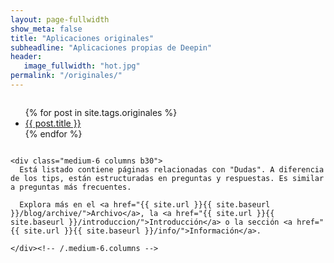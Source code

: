 ```yaml
---
layout: page-fullwidth
show_meta: false
title: "Aplicaciones originales"
subheadline: "Aplicaciones propias de Deepin"
header:
   image_fullwidth: "hot.jpg"
permalink: "/originales/"
---
```

<div class="row t60">
    <div class="medium-6 columns b30">
      <ul>
          {% for post in site.tags.originales %}
          <li><a href="{{ site.url }}{{ site.baseurl }}{{ post.url }}">{{ post.title }}</a></li>
          {% endfor %}
      </ul>
    </div><!-- /.medium-6.columns -->

    <div class="medium-6 columns b30">
      Está listado contiene páginas relacionadas con "Dudas". A diferencia de los tips, están estructuradas en preguntas y respuestas. Es similar a preguntas más frecuentes.

      Explora más en el <a href="{{ site.url }}{{ site.baseurl }}/blog/archive/">Archivo</a>, la <a href="{{ site.url }}{{ site.baseurl }}/introduccion/">Introducción</a> o la sección <a href="{{ site.url }}{{ site.baseurl }}/info/">Información</a>.

    </div><!-- /.medium-6.columns -->
</div><!-- /.row -->
